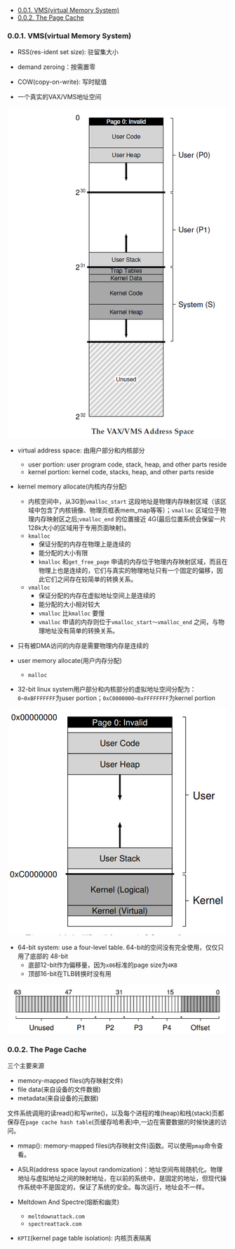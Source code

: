 <!--
 * @Author: JohnJeep
 * @Date: 2020-05-19 08:16:21
 * @LastEditTime: 2020-06-01 13:51:01
 * @LastEditors: Please set LastEditors
 * @Description:  VAX/VMS 虚拟内存系统
--> 

<!-- TOC -->

- [0.0.1. VMS(virtual Memory System)](#001-vmsvirtual-memory-system)
- [0.0.2. The Page Cache](#002-the-page-cache)

<!-- /TOC -->

### 0.0.1. VMS(virtual Memory System)
- RSS(res-ident set size): 驻留集大小
- demand zeroing：按需置零
- COW(copy-on-write): 写时赋值

- 一个真实的VAX/VMS地址空间
<center> <img src="../figures/23-The-VAX-VMS-Address-Space.png" /> </center>



- virtual address space: 由用户部分和内核部分
  - user portion: user program code, stack, heap, and other parts reside
  - kernel portion: kernel code, stacks, heap, and other parts reside

- kernel memory allocate(内核内存分配) 
  -  内核空间中，从3G到`vmalloc_start` 这段地址是物理内存映射区域（该区域中包含了内核镜像、物理页框表mem_map等等）；`vmalloc` 区域位于物理内存映射区之后;`vmalloc_end` 的位置接近 4G(最后位置系统会保留一片128k大小的区域用于专用页面映射)。
  - `kmalloc` 
    - 保证分配的内存在物理上是连续的
    - 能分配的大小有限
    - `kmalloc` 和`get_free_page` 申请的内存位于物理内存映射区域，而且在物理上也是连续的，它们与真实的物理地址只有一个固定的偏移，因此它们之间存在较简单的转换关系。
  - `vmalloc` 
    - 保证分配的内存在虚拟地址空间上是连续的
    - 能分配的大小相对较大
    - `vmalloc` 比`kmalloc` 要慢
    - `vmalloc` 申请的内存则位于`vmalloc_start～vmalloc_end` 之间，与物理地址没有简单的转换关系。

- 只有被DMA访问的内存是需要物理内存是连续的

- user memory allocate(用户内存分配)
  - `malloc`


- 32-bit linux system用户部分和内核部分的虚拟地址空间分配为：`0~0xBFFFFFFF`为user portion；`0xC0000000~0xFFFFFFFF`为kernel portion
<center> <img src="../figures/23-The-Linux-Address-Space.png" /> </center>

- 64-bit system: use a four-level table. 64-bit的空间没有完全使用，仅仅只用了底部的 48-bit
  - 底部12-bit作为偏移量，因为`x86`标准的page size为`4KB`
  - 顶部16-bit在TLB转换时没有用 
<center> <img src="../figures/23-64-bit-address.png" /> </center>


### 0.0.2. The Page Cache
三个主要来源
- memory-mapped files(内存映射文件)
- file data(来自设备的文件数据)
- metadata(来自设备的元数据)

文件系统调用的读read()和写write()，以及每个进程的堆(heap)和栈(stack)页都保存在`page cache hash
table`(页缓存哈希表)中,一边在需要数据的时候快速的访问。

- mmap():  memory-mapped files(内存映射文件)函数。可以使用`pmap`命令查看。
- ASLR(address space layout randomization)：地址空间布局随机化。物理地址与虚拟地址之间的映射地址，在以前的系统中，是固定的地址，但现代操作系统中不是固定的，保证了系统的安全。每次运行，地址会不一样。
- Meltdown And Spectre(熔断和幽灵)
  - `meltdownattack.com`
  - `spectreattack.com`


- `KPTI`(kernel page table isolation): 内核页表隔离